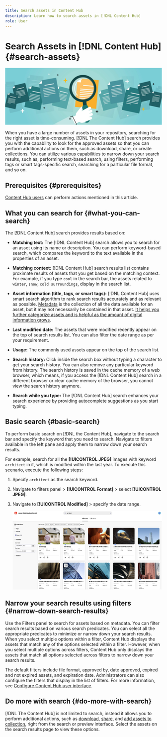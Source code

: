```yaml
---
title: Search assets in Content Hub
description: Learn how to search assets in [!DNL Content Hub]
role: User
---
```


# Search Assets in [!DNL Content Hub] {#search-assets}

![Share assets banner image](assets/search.png)

When you have a large number of assets in your repository, searching for the right asset is time-consuming. [!DNL The Content Hub] search provides you with the capability to look for the approved assets so that you can perform additional actions on them, such as download, share, or create collections. You can utilize various capabilities to narrow down your search results, such as, performing text-based search, using filters, performing tags or smart tags-specific search, searching for a particular file format, and so on.

## Prerequisites {#prerequisites}

[Content Hub users](deploy-content-hub.md#onboard-content-hub-users) can perform actions mentioned in this article.

## What you can search for  {#what-you-can-search}

The [!DNL Content Hub] search provides results based on: 

* **Matching text:** The [!DNL Content Hub] search allows you to search for an asset using its name or description. You can perform keyword-based search, which compares the keyword to the text available in the properties of an asset. 

* **Matching context:** [!DNL Content Hub] search results list contains proximate results of assets that you get based on the matching context. For example, if you type `cool` in the search bar, the assets related to `winter`, `snow`, `cold surroundings`, display in the search list. 

* **Asset information (title, tags, or smart tags):** [!DNL Content Hub] uses smart search algorithm to rank search results accurately and as relevant as possible. [Metadata](#asset-properties.md) is the collection of all the data available for an asset, but it may not necessarily be contained in that asset. [It helps you further categorize assets and is helpful as the amount of digital information grows](/help/assets/configure-content-hub-ui-options.md##configure-metadata-search-content-hub). 

* **Last modified date:** The assets that were modified recently appear on the top of search results list. You can also filter the date range as per your requirement. 

* **Usage:** The commonly used assets appear on the top of the search list.

* **Search history:** Click inside the search box without typing a character to get your search history. You can also remove any particular keyword from history. The search history is saved in the cache memory of a web browser, which means, if you access the [!DNL Content Hub] search in a different browser or clear cache memory of the browser, you cannot view the search history anymore.

* **Search while you type:** The [!DNL Content Hub] search enhances your search experience by providing autocomplete suggestions as you start typing.

## Basic search {#basic-search}

To perform basic search on [!DNL the Content Hub], navigate to the search bar and specify the keyword that you need to search. Navigate to filters available in the left pane and apply them to narrow down your search results. 

For example, search for all the **[!UICONTROL JPEG]** images with keyword `architect` in it, which is modified within the last year. To execute this scenario, execute the following steps: 

1. Specify `architect` as the search keyword.

1. Navigate to filters panel > **[!UICONTROL Format]** > select **[!UICONTROL JPEG]**. 

1. Navigate to **[!UICONTROL Modified]** > specify the date range. 

    ![Basic search](assets/basic-search.png)

## Narrow your search results using filters {#narrow-down-search-results}

Use the Filters panel to search for assets based on metadata. You can filter search results based on various search predicates. You can select all the appropriate predicates to minimize or narrow down your search results. When you select multiple options within a filter, Content Hub displays the assets that match any of the options selected within a filter. However, when you select multiple options across filters, Content Hub only displays the assets that match all options selected across filters to narrow down your search results. 

The default filters include file format, approved by, date approved, expired and not expired assets, and expiration date. Administrators can also configure the filters that display in the list of filters. For more information, see [Configure Content Hub user interface](configure-content-hub-ui-options.md#configure-filters-content-hub).

<!--

<table>
    <tbody>
     <tr>
      <th><strong>Search Predicate</strong></th>
      <th><strong>Description</strong></th>
      <th><strong>Properties</strong></th>
     </tr>
     <tr>
      <td> Campaigns </td>
      <td> Allows you to search using planned activity performed to take any particular action. For example, advertisement campaign run on Ferrari to know the understand the interests of people using number of clicks people perform.</td>
      <td>NA</td>
     </tr>
     <tr>
      <td> Channels </td>
      <td> Helps you to understand the path from where the asset is coming from. For example, web, social media, books, catalog, etc.</td>
      <td>NA</td>
     </tr>
     <tr>
      <td> Region </td>
      <td> Helps you to understand the location where the asset is created. For example, Japan, EMEA, Worldwide, etc.</td>
      <td>NA</td>
     </tr>
     <tr>
      <td> Keywords </td>
      <td> Keyword helps you search using terms or the words that you enter based on the topic. For example, images, low-resolution, etc.</td>
      <td>NA</td>
     </tr>
     <tr>
      <td> Timeframe </td>
      <td> Helps you search assets using timeline. For example, search by year 2024, Q3 2023, etc.</td>
      <td>NA</td>
     </tr>
     <tr>
      <td>File format</td>
      <td>Composition of an asset. The supported assets include image, document, video, printable media, and so on.</td>
      <td>
        <ul>
            <li>[!UICONTROL JPEG]</li> 
            <li>[!UICONTROL Quicktime]</li> 
            <li>[!UICONTROL PNG]</li> 
            <li>[!UICONTROL WebP]</li> 
            <li>[!UICONTROL MP4]</li> 
            <li>[!UICONTROL Plain]</li> 
            <li>[!UICONTROL PDF]</li>
            <li>[!UICONTROL SVG + XML]</li>
        </ul>
      </td>
     </tr>
     <tr>
      <td>Tags</td>
      <td>Tags help you categorize assets that can be browsed and searched more efficiently based on hierarchical taxonomies.</td>
      <td>
        <ul>
            <li>Field label</li>
            <li>Property name</li>
            <li>Path</li>
            <li>Description</li>
        </ul>
      </td>
     </tr>
     <!--<tr>
      <td>Subject</td>
      <td>Classification of assets based on their theme. For example, colorful, hiking, outdoors.</td>
      <td>NA</td>
     </tr>
          <tr>
      <td>Last modified</td>
      <td>Search assets based on their last modification. Specify the date range using the Start date and End date fields.</td>
      <td>
        <ul>
            <li>Range text (From)</li> 
            <li>Range text (To) </li>
        </ul>
      </td>
     </tr>    
     <!--<tr>
      <td>Asset ID</td>
      <td>Unique number that identifies the asset.</td>
      <td>NA</td>
     </tr>
     <tr>
      <td> Colors </td>
      <td> Helps you search assets using colors that are automatically identified in an asset using Adobe's Sensei AI capabilities.</td>
      <td>NA</td>
     </tr>  
    </tbody>
   </table>

-->

## Do more with search {#do-more-with-search}

[!DNL The Content Hub] is not limited to search, instead it allows you to perform additional actions, such as [download](download-assets-content-hub.md), [share](share-assets-content-hub.md), and [add assets to collection](collections-content-hub.md), right from the search or preview interface. Select the assets on the search results page to view these options. 
